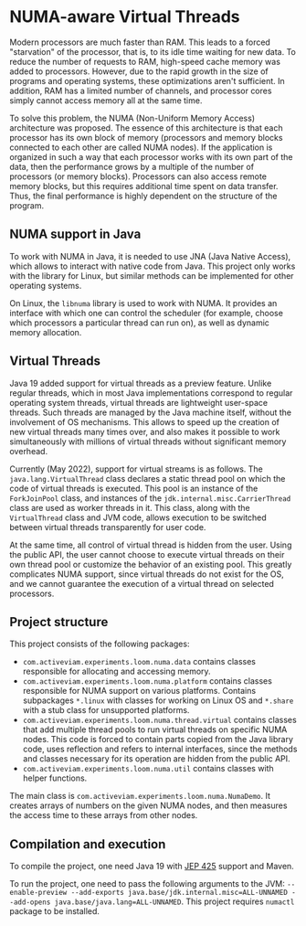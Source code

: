 NUMA-aware Virtual Threads
===

Modern processors are much faster than RAM. This leads to a forced "starvation" of the processor, that is, to its
idle time waiting for new data. To reduce the number of requests to RAM, high-speed cache memory was added to
processors. However, due to the rapid growth in the size of programs and operating systems, these optimizations 
aren't sufficient. In addition, RAM has a limited number of channels, and processor cores simply cannot access
memory all at the same time.

To solve this problem, the NUMA (Non-Uniform Memory Access) architecture was proposed. The essence of this
architecture is that each processor has its own block of memory (processors and memory blocks connected to each
other are called NUMA nodes). If the application is organized in such a way that each processor works with its own
part of the data, then the performance grows by a multiple of the number of processors (or memory blocks).
Processors can also access remote memory blocks, but this requires additional time spent on data transfer. Thus,
the final performance is highly dependent on the structure of the program.

NUMA support in Java
---

To work with NUMA in Java, it is needed to use JNA (Java Native Access), which allows to interact with native code
from Java. This project only works with the library for Linux, but similar methods can be implemented for other
operating systems.

On Linux, the `libnuma` library is used to work with NUMA. It provides an interface with which one can control the
scheduler (for example, choose which processors a particular thread can run on), as well as dynamic memory
allocation.

Virtual Threads
---

Java 19 added support for virtual threads as a preview feature. Unlike regular threads, which in most Java
implementations correspond to regular operating system threads, virtual threads are lightweight user-space threads.
Such threads are managed by the Java machine itself, without the involvement of OS mechanisms. This allows to speed
up the creation of new virtual threads many times over, and also makes it possible to work simultaneously with
millions of virtual threads without significant memory overhead.

Currently (May 2022), support for virtual streams is as follows. The `java.lang.VirtualThread` class declares a
static thread pool on which the code of virtual threads is executed. This pool is an instance of the `ForkJoinPool`
class, and instances of the `jdk.internal.misc.CarrierThread` class are used as worker threads in it. This class,
along with the `VirtualThread` class and JVM code, allows execution to be switched between virtual threads 
transparently for user code.

At the same time, all control of virtual thread is hidden from the user. Using the public API, the user cannot
choose to execute virtual threads on their own thread pool or customize the behavior of an existing pool. This
greatly complicates NUMA support, since virtual threads do not exist for the OS, and we cannot guarantee the
execution of a virtual thread on selected processors.

Project structure
---

This project consists of the following packages:

* `com.activeviam.experiments.loom.numa.data` contains classes responsible for allocating and accessing memory.
* `com.activeviam.experiments.loom.numa.platform` contains classes responsible for NUMA support on various 
platforms. Contains subpackages `*.linux` with classes for working on Linux OS and `*.share` with a stub class for
unsupported platforms.
* `com.activeviam.experiments.loom.numa.thread.virtual` contains classes that add multiple thread pools to run
virtual threads on specific NUMA nodes. This code is forced to contain parts copied from the Java library code,
uses reflection and refers to internal interfaces, since the methods and classes necessary for its operation are
hidden from the public API.
* `com.activeviam.experiments.loom.numa.util` contains classes with helper functions.

The main class is `com.activeviam.experiments.loom.numa.NumaDemo`. It creates arrays of numbers on the given NUMA
nodes, and then measures the access time to these arrays from other nodes.

Compilation and execution
---

To compile the project, one need Java 19 with [JEP 425](https://openjdk.java.net/jeps/425) support and Maven.

To run the project, one need to pass the following arguments to the JVM: `--enable-preview --add-exports
java.base/jdk.internal.misc=ALL-UNNAMED --add-opens java.base/java.lang=ALL-UNNAMED`. This project requires
`numactl` package to be installed.
